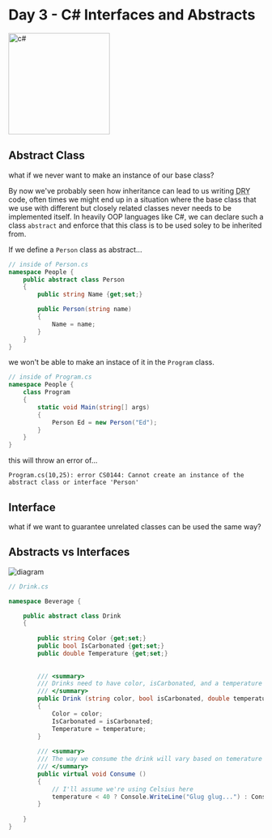# Day 3 - C# Interfaces and Abstracts

<img src="https://upload.wikimedia.org/wikipedia/commons/thumb/7/7a/C_Sharp_logo.svg/800px-C_Sharp_logo.svg.png" alt="c#" width="200px" />

## Abstract Class

what if we never want to make an instance of our base class?

By now we've probably seen how inheritance can lead to us writing <abbr title="Don't Repeat Yourself">DRY</abbr> code, often times we might end up in a situation where the base class that we use with different but closely related classes never needs to be implemented itself. In heavily OOP languages like C#, we can declare such a class `abstract` and enforce that this class is to be used soley to be inherited from.

If we define a `Person` class as abstract...

```cs
// inside of Person.cs
namespace People {
    public abstract class Person
    {
        public string Name {get;set;}

        public Person(string name)
        {
            Name = name;
        }
    }
}
```
we won't be able to make an instace of it in the `Program` class.

```cs
// inside of Program.cs
namespace People {
    class Program
    {
        static void Main(string[] args)
        {
            Person Ed = new Person("Ed");
        }
    }
}
```

this will throw an error of...

```
Program.cs(10,25): error CS0144: Cannot create an instance of the abstract class or interface 'Person' 
```

## Interface

what if we want to guarantee unrelated classes can be used the same way?


## Abstracts vs Interfaces

<img src="https://raw.githubusercontent.com/wgoode3/c-sharp-lectures/master/assets/abstracts-interfaces.png" alt="diagram" />

```cs
// Drink.cs

namespace Beverage {

    public abstract class Drink
    {
    
        public string Color {get;set;}
        public bool IsCarbonated {get;set;}
        public double Temperature {get;set;}
    
    
        /// <summary>
        /// Drinks need to have color, isCarbonated, and a temperature
        /// </summary>
        public Drink (string color, bool isCarbonated, double temperature)
        {
            Color = color;
            IsCarbonated = isCarbonated;
            Temperature = temperature;
        }
        
        /// <summary>
        /// The way we consume the drink will vary based on temerature
        /// </summary>
        public virtual void Consume ()
        {
            // I'll assume we're using Celsius here
            temperature < 40 ? Console.WriteLine("Glug glug...") : Console.WriteLine("Sip sip...");
        }
    
    }
}

```
